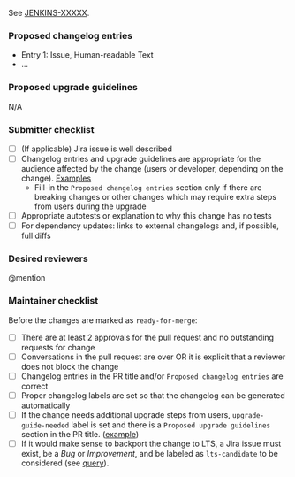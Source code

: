 <!-- Comment:
A great PR typically begins with the line below.
Replace XXXXX with the numeric part of the issue's id you created on JIRA.
Please note that if you want your changes backported into LTS, you will need to create a JIRA ticket for it. Read https://www.jenkins.io/download/lts/#backporting-process for more.
-->

See [JENKINS-XXXXX](https://issues.jenkins-ci.org/browse/JENKINS-XXXXX).

<!-- Comment:
If the issue is not fully described in the ticket, add more information here (justification, pull request links, etc.).

 * We do not require JIRA issues for minor improvements.
 * Bugfixes should have a JIRA issue (backporting process).
 * Major new features should have a JIRA issue reference.
-->

### Proposed changelog entries

- Entry 1: Issue, Human-readable Text
- ...

<!-- Comment:
The changelogs will be integrated by the core maintainers after the merge.  See the changelog examples here: https://www.jenkins.io/changelog/ -->

### Proposed upgrade guidelines

N/A

### Submitter checklist

- [ ] (If applicable) Jira issue is well described
- [ ] Changelog entries and upgrade guidelines are appropriate for the audience affected by the change (users or developer, depending on the change). [Examples](https://github.com/jenkins-infra/jenkins.io/blob/master/content/_data/changelogs/weekly.yml)
  - Fill-in the `Proposed changelog entries` section only if there are breaking changes or other changes which may require extra steps from users during the upgrade
- [ ] Appropriate autotests or explanation to why this change has no tests
- [ ] For dependency updates: links to external changelogs and, if possible, full diffs

<!-- For new API and extension points: Link to the reference implementation in open-source (or example in Javadoc) -->

### Desired reviewers

@mention

<!-- Comment:
If you need an accelerated review process by the community (e.g., for critical bugs), mention @jenkinsci/code-reviewers
-->

### Maintainer checklist

Before the changes are marked as `ready-for-merge`:

- [ ] There are at least 2 approvals for the pull request and no outstanding requests for change
- [ ] Conversations in the pull request are over OR it is explicit that a reviewer does not block the change
- [ ] Changelog entries in the PR title and/or `Proposed changelog entries` are correct
- [ ] Proper changelog labels are set so that the changelog can be generated automatically
- [ ] If the change needs additional upgrade steps from users, `upgrade-guide-needed` label is set and there is a `Proposed upgrade guidelines` section in the PR title. ([example](https://github.com/jenkinsci/jenkins/pull/4387))
- [ ] If it would make sense to backport the change to LTS, a Jira issue must exist, be a _Bug_ or _Improvement_, and be labeled as `lts-candidate` to be considered (see [query](https://issues.jenkins-ci.org/issues/?filter=12146)).
